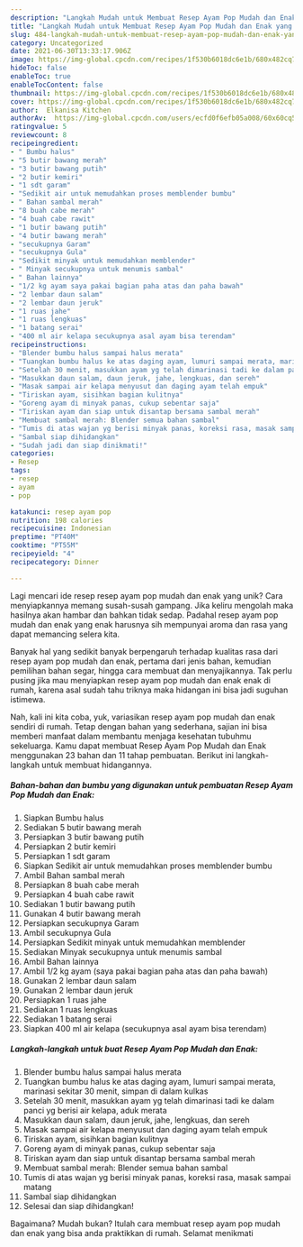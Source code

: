 ```yaml
---
description: "Langkah Mudah untuk Membuat Resep Ayam Pop Mudah dan Enak yang Lezat"
title: "Langkah Mudah untuk Membuat Resep Ayam Pop Mudah dan Enak yang Lezat"
slug: 484-langkah-mudah-untuk-membuat-resep-ayam-pop-mudah-dan-enak-yang-lezat
category: Uncategorized
date: 2021-06-30T13:33:17.906Z
image: https://img-global.cpcdn.com/recipes/1f530b6018dc6e1b/680x482cq70/resep-ayam-pop-mudah-dan-enak-foto-resep-utama.jpg
hideToc: false
enableToc: true
enableTocContent: false
thumbnail: https://img-global.cpcdn.com/recipes/1f530b6018dc6e1b/680x482cq70/resep-ayam-pop-mudah-dan-enak-foto-resep-utama.jpg
cover: https://img-global.cpcdn.com/recipes/1f530b6018dc6e1b/680x482cq70/resep-ayam-pop-mudah-dan-enak-foto-resep-utama.jpg
author:  Elkanisa Kitchen
authorAv:  https://img-global.cpcdn.com/users/ecfd0f6efb05a008/60x60cq50/avatar.jpg
ratingvalue: 5
reviewcount: 8
recipeingredient:
- " Bumbu halus"
- "5 butir bawang merah"
- "3 butir bawang putih"
- "2 butir kemiri"
- "1 sdt garam"
- "Sedikit air untuk memudahkan proses memblender bumbu"
- " Bahan sambal merah"
- "8 buah cabe merah"
- "4 buah cabe rawit"
- "1 butir bawang putih"
- "4 butir bawang merah"
- "secukupnya Garam"
- "secukupnya Gula"
- "Sedikit minyak untuk memudahkan memblender"
- " Minyak secukupnya untuk menumis sambal"
- " Bahan lainnya"
- "1/2 kg ayam saya pakai bagian paha atas dan paha bawah"
- "2 lembar daun salam"
- "2 lembar daun jeruk"
- "1 ruas jahe"
- "1 ruas lengkuas"
- "1 batang serai"
- "400 ml air kelapa secukupnya asal ayam bisa terendam"
recipeinstructions:
- "Blender bumbu halus sampai halus merata"
- "Tuangkan bumbu halus ke atas daging ayam, lumuri sampai merata, marinasi sekitar 30 menit, simpan di dalam kulkas"
- "Setelah 30 menit, masukkan ayam yg telah dimarinasi tadi ke dalam panci yg berisi air kelapa, aduk merata"
- "Masukkan daun salam, daun jeruk, jahe, lengkuas, dan sereh"
- "Masak sampai air kelapa menyusut dan daging ayam telah empuk"
- "Tiriskan ayam, sisihkan bagian kulitnya"
- "Goreng ayam di minyak panas, cukup sebentar saja"
- "Tiriskan ayam dan siap untuk disantap bersama sambal merah"
- "Membuat sambal merah: Blender semua bahan sambal"
- "Tumis di atas wajan yg berisi minyak panas, koreksi rasa, masak sampai matang"
- "Sambal siap dihidangkan"
- "Sudah jadi dan siap dinikmati!"
categories:
- Resep
tags:
- resep
- ayam
- pop

katakunci: resep ayam pop 
nutrition: 198 calories
recipecuisine: Indonesian
preptime: "PT40M"
cooktime: "PT55M"
recipeyield: "4"
recipecategory: Dinner

---
```



Lagi mencari ide resep resep ayam pop mudah dan enak yang unik? Cara menyiapkannya memang susah-susah gampang. Jika keliru mengolah maka hasilnya akan hambar dan bahkan tidak sedap. Padahal resep ayam pop mudah dan enak yang enak harusnya sih mempunyai aroma dan rasa yang dapat memancing selera kita.


Banyak hal yang sedikit banyak berpengaruh terhadap kualitas rasa dari resep ayam pop mudah dan enak, pertama dari jenis bahan, kemudian pemilihan bahan segar, hingga cara membuat dan menyajikannya. Tak perlu pusing jika mau menyiapkan resep ayam pop mudah dan enak enak di rumah, karena asal sudah tahu triknya maka hidangan ini bisa jadi suguhan istimewa.




Nah, kali ini kita coba, yuk, variasikan resep ayam pop mudah dan enak sendiri di rumah. Tetap dengan bahan yang sederhana, sajian ini bisa memberi manfaat dalam membantu menjaga kesehatan tubuhmu sekeluarga. Kamu dapat membuat Resep Ayam Pop Mudah dan Enak menggunakan 23 bahan dan 11 tahap pembuatan. Berikut ini langkah-langkah untuk membuat hidangannya.

<!--inarticleads1-->

##### Bahan-bahan dan bumbu yang digunakan untuk pembuatan Resep Ayam Pop Mudah dan Enak:

1. Siapkan  Bumbu halus
1. Sediakan 5 butir bawang merah
1. Persiapkan 3 butir bawang putih
1. Persiapkan 2 butir kemiri
1. Persiapkan 1 sdt garam
1. Siapkan Sedikit air untuk memudahkan proses memblender bumbu
1. Ambil  Bahan sambal merah
1. Persiapkan 8 buah cabe merah
1. Persiapkan 4 buah cabe rawit
1. Sediakan 1 butir bawang putih
1. Gunakan 4 butir bawang merah
1. Persiapkan secukupnya Garam
1. Ambil secukupnya Gula
1. Persiapkan Sedikit minyak untuk memudahkan memblender
1. Sediakan  Minyak secukupnya untuk menumis sambal
1. Ambil  Bahan lainnya
1. Ambil 1/2 kg ayam (saya pakai bagian paha atas dan paha bawah)
1. Gunakan 2 lembar daun salam
1. Gunakan 2 lembar daun jeruk
1. Persiapkan 1 ruas jahe
1. Sediakan 1 ruas lengkuas
1. Sediakan 1 batang serai
1. Siapkan 400 ml air kelapa (secukupnya asal ayam bisa terendam)




<!--inarticleads2-->

##### Langkah-langkah untuk buat Resep Ayam Pop Mudah dan Enak:

1. Blender bumbu halus sampai halus merata
1. Tuangkan bumbu halus ke atas daging ayam, lumuri sampai merata, marinasi sekitar 30 menit, simpan di dalam kulkas
1. Setelah 30 menit, masukkan ayam yg telah dimarinasi tadi ke dalam panci yg berisi air kelapa, aduk merata
1. Masukkan daun salam, daun jeruk, jahe, lengkuas, dan sereh
1. Masak sampai air kelapa menyusut dan daging ayam telah empuk
1. Tiriskan ayam, sisihkan bagian kulitnya
1. Goreng ayam di minyak panas, cukup sebentar saja
1. Tiriskan ayam dan siap untuk disantap bersama sambal merah
1. Membuat sambal merah: Blender semua bahan sambal
1. Tumis di atas wajan yg berisi minyak panas, koreksi rasa, masak sampai matang
1. Sambal siap dihidangkan
1. Selesai dan siap dihidangkan!



Bagaimana? Mudah bukan? Itulah cara membuat resep ayam pop mudah dan enak yang bisa anda praktikkan di rumah. Selamat menikmati
